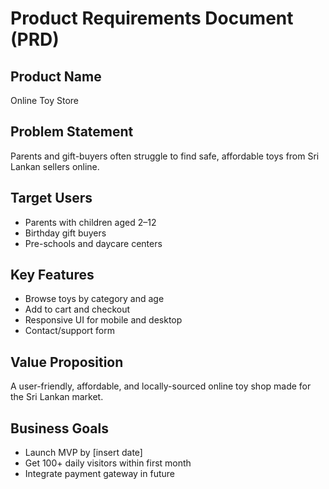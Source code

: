 # Product Requirements Document (PRD)

## Product Name
Online Toy Store

## Problem Statement
Parents and gift-buyers often struggle to find safe, affordable toys from Sri Lankan sellers online.

## Target Users
- Parents with children aged 2–12
- Birthday gift buyers
- Pre-schools and daycare centers

## Key Features
- Browse toys by category and age
- Add to cart and checkout
- Responsive UI for mobile and desktop
- Contact/support form

## Value Proposition
A user-friendly, affordable, and locally-sourced online toy shop made for the Sri Lankan market.

## Business Goals
- Launch MVP by [insert date]
- Get 100+ daily visitors within first month
- Integrate payment gateway in future
